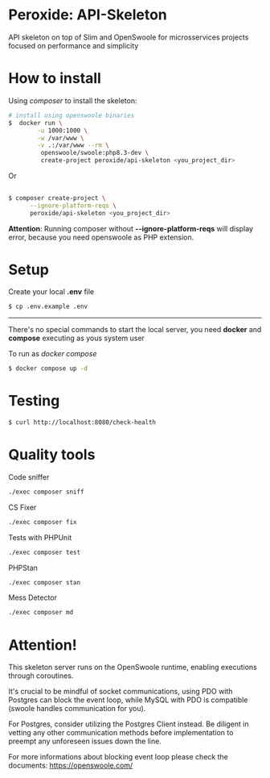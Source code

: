 # Peroxide: API-Skeleton
API skeleton on top of Slim and OpenSwoole for microsservices projects focused on performance and simplicity

# How to install
Using *composer* to install the skeleton:
```bash
# install using openswoole binaries
$  docker run \
        -u 1000:1000 \
        -w /var/www \
        -v .:/var/www --rm \
         openswoole/swoole:php8.3-dev \
         create-project peroxide/api-skeleton <you_project_dir>
```

Or

```bash
         
$ composer create-project \
      --ignore-platform-reqs \
      peroxide/api-skeleton <you_project_dir>
```
**Attention**: Running composer without **--ignore-platform-reqs** will display error, because you need openswoole as 
 PHP extension.
# Setup
Create your local **.env** file
```bash
$ cp .env.example .env
```

---

There's no special commands to start the local server, you need **docker** and **compose** executing as yous system user

To run as *docker compose*
```bash
$ docker compose up -d
```

# Testing
```bash
$ curl http://localhost:8080/check-health
```

# Quality tools
Code sniffer
```bash
./exec composer sniff
```

CS Fixer
```bash
./exec composer fix
```

Tests with PHPUnit
```bash
./exec composer test
```

PHPStan
```bash
./exec composer stan
```

Mess Detector
```bash
./exec composer md
```


# Attention!
This skeleton server runs on the OpenSwoole runtime, enabling executions through coroutines. 

It's crucial to be mindful of socket communications, using PDO with Postgres can block the event loop, 
while MySQL with PDO is compatible (swoole handles communication for you). 

For Postgres, consider utilizing the Postgres Client instead. Be diligent in vetting any other communication methods 
before implementation to preempt any unforeseen issues down the line.

For more informations about blocking event loop please check the documents: https://openswoole.com/